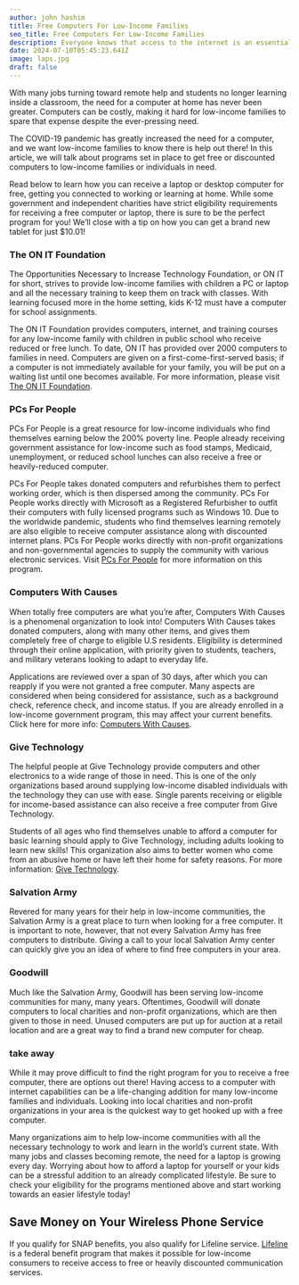 ```yaml
---
author: john hashim
title: Free Computers For Low-Income Families
seo_title: Free Computers For Low-Income Families
description: Everyone knows that access to the internet is an essential service. In the modern pandemic world, it’s impossible to get by without the ability to send emails, apply for jobs, check the news, engage in remote learning, or stay in touch with friends and family.
date: 2024-07-10T05:45:23.641Z
image: laps.jpg
draft: false
---
```


With many jobs turning toward remote help and students no longer learning inside a classroom, the need for a computer at home has never been greater. Computers can be costly, making it hard for low-income families to spare that expense despite the ever-pressing need.

The COVID-19 pandemic has greatly increased the need for a computer, and we want low-income families to know there is help out there! In this article, we will talk about programs set in place to get free or discounted computers to low-income families or individuals in need.

Read below to learn how you can receive a laptop or desktop computer for free, getting you connected to working or learning at home. While some government and independent charities have strict eligibility requirements for receiving a free computer or laptop, there is sure to be the perfect program for you! We’ll close with a tip on how you can get a brand new tablet for just $10.01!


### The ON IT Foundation

The Opportunities Necessary to Increase Technology Foundation, or ON IT for short, strives to provide low-income families with children a PC or laptop and all the necessary training to keep them on track with classes. With learning focused more in the home setting, kids K-12 must have a computer for school assignments.

The ON IT Foundation provides computers, internet, and training courses for any low-income family with children in public school who receive reduced or free lunch. To date, ON IT has provided over 2000 computers to families in need. Computers are given on a first-come-first-served basis; if a computer is not immediately available for your family, you will be put on a waiting list until one becomes available. For more information, please visit [The ON IT Foundation](https://theonitfoundation.org/).

### PCs For People

PCs For People is a great resource for low-income individuals who find themselves earning below the 200% poverty line. People already receiving government assistance for low-income such as food stamps, Medicaid, unemployment, or reduced school lunches can also receive a free or heavily-reduced computer.

PCs For People takes donated computers and refurbishes them to perfect working order, which is then dispersed among the community. PCs For People works directly with Microsoft as a Registered Refurbisher to outfit their computers with fully licensed programs such as Windows 10. Due to the worldwide pandemic, students who find themselves learning remotely are also eligible to receive computer assistance along with discounted internet plans. PCs For People works directly with non-profit organizations and non-governmental agencies to supply the community with various electronic services. Visit [PCs For People](https://www.pcsforpeople.org/) for more information on this program.

### Computers With Causes

When totally free computers are what you’re after, Computers With Causes is a phenomenal organization to look into! Computers With Causes takes donated computers, along with many other items, and gives them completely free of charge to eligible U.S residents. Eligibility is determined through their online application, with priority given to students, teachers, and military veterans looking to adapt to everyday life.

Applications are reviewed over a span of 30 days, after which you can reapply if you were not granted a free computer. Many aspects are considered when being considered for assistance, such as a background check, reference check, and income status. If you are already enrolled in a low-income government program, this may affect your current benefits. Click here for more info: [Computers With Causes](https://www.computerswithcauses.org/application.htm).

### Give Technology

The helpful people at Give Technology provide computers and other electronics to a wide range of those in need. This is one of the only organizations based around supplying low-income disabled individuals with the technology they can use with ease. Single parents receiving or eligible for income-based assistance can also receive a free computer from Give Technology.

Students of all ages who find themselves unable to afford a computer for basic learning should apply to Give Technology, including adults looking to learn new skills! This organization also aims to better women who come from an abusive home or have left their home for safety reasons. For more information: [Give Technology](https://www.givetechnology.org/).

### Salvation Army

Revered for many years for their help in low-income communities, the Salvation Army is a great place to turn when looking for a free computer. It is important to note, however, that not every Salvation Army has free computers to distribute. Giving a call to your local Salvation Army center can quickly give you an idea of where to find free computers in your area.

### Goodwill

Much like the Salvation Army, Goodwill has been serving low-income communities for many, many years. Oftentimes, Goodwill will donate computers to local charities and non-profit organizations, which are then given to those in need. Unused computers are put up for auction at a retail location and are a great way to find a brand new computer for cheap.

### take away

While it may prove difficult to find the right program for you to receive a free computer, there are options out there! Having access to a computer with internet capabilities can be a life-changing addition for many low-income families and individuals. Looking into local charities and non-profit organizations in your area is the quickest way to get hooked up with a free computer.

Many organizations aim to help low-income communities with all the necessary technology to work and learn in the world’s current state. With many jobs and classes becoming remote, the need for a laptop is growing every day. Worrying about how to afford a laptop for yourself or your kids can be a stressful addition to an already complicated lifestyle. Be sure to check your eligibility for the programs mentioned above and start working towards an easier lifestyle today!


## Save Money on Your Wireless Phone Service

If you qualify for SNAP benefits, you also qualify for Lifeline service. [Lifeline](https://acp.sengov.com/companies) is a federal benefit program that makes it possible for low-income consumers to receive access to free or heavily discounted communication services.